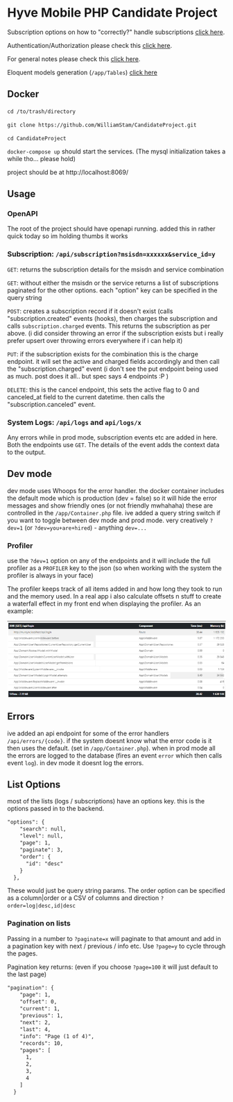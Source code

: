 # Hyve Mobile PHP Candidate Project



Subscription options on how to "correctly?" handle subscriptions [click here](words/subscription.md).

Authentication/Authorization please check this [click here](words/authentication.md).

For general notes please check this [click here](words/notes.md).

Eloquent models generation (`/app/Tables`) [click here](words/eloquent_models.md)


## Docker

`cd /to/trash/directory`

`git clone https://github.com/WilliamStam/CandidateProject.git`

`cd CandidateProject`

`docker-compose up` should start the services. (The mysql initialization takes a while tho... please hold)

project should be at http://localhost:8069/ 

## Usage

### OpenAPI

The root of the project should have openapi running. added this in rather quick today so im holding thumbs it works

### Subscription: `/api/subscription?msisdn=xxxxxx&service_id=y`


`GET`: returns the subscription details for the msisdn and service combination

`GET`: without either the msisdn or the service returns a list of subscriptions paginated for the other options. each "option" key can be specified in the query string 

`POST`: creates a subscription record if it doesn't exist (calls "subscription.created" events (hooks), then charges the subscription and calls `subscription.charged` events. This returns the subscription as per above. (i did consider throwing an error if the subscription exists but i really prefer upsert over throwing errors everywhere if i can help it)

`PUT`: if the subscription exists for the combination this is the charge endpoint. it will set the active and charged fields accordingly and then call the  "subscription.charged" event (i don't see the put endpoint being used as much. post does it all.. but spec says 4 endpoints :P )

`DELETE`: this is the cancel endpoint, this sets the active flag to 0 and canceled_at field to the current datetime. then calls the "subscription.canceled" event.

### System Logs: `/api/logs` and `api/logs/x`

Any errors while in prod mode, subscription events etc are added in here. Both the endpoints use `GET`. The details of the event adds the context data to the output. 

## Dev mode

dev mode uses Whoops for the error handler. the docker container includes the default mode which is production (dev = false) so it will hide the error messages and show friendly ones (or not friendly mwhahaha) these are controlled in the `/app/Container.php` file. ive added a query string switch if you want to toggle between dev mode and prod mode. very creatively `?dev=1` (or `?dev=you+are+hired`) - anything `dev=...`


### Profiler

use the `?dev=1` option on any of the endpoints and it will include the full profiler as a `PROFILER` key to the json (so when working with the system the profiler is always in your face)

The profiler keeps track of all items added in and how long they took to run and the memory used. In a real app i also calculate offsets n stuff to create a waterfall effect in my front end when displaying the profiler. As an example:

![words/profiler.png](words/profiler.png)

## Errors

ive added an api endpoint for some of the error handlers `/api/errors/{code}`. if the system doesnt know what the error code is it then uses the default. (set in `/app/Container.php`). when in prod mode all the errors are logged to the database (fires an event `error` which then calls event `log`). in dev mode it doesnt log the errors. 

## List Options

most of the lists (logs / subscriptions) have an options key. this is the options passed in to the backend. 

```
"options": {
    "search": null,
    "level": null,
    "page": 1,
    "paginate": 3,
    "order": {
      "id": "desc"
    }
  },
```

These would just be query string params. The order option can be specified as a column|order or a CSV of columns and direction `?order=log|desc,id|desc` 

### Pagination on lists

Passing in a number to `?paginate=x` will paginate to that amount and add in a pagination key with next / previous / info etc. Use `?page=y` to cycle through the pages.

Pagination key returns: (even if you choose `?page=100` it will just default to the last page)
```
"pagination": {
    "page": 1,
    "offset": 0,
    "current": 1,
    "previous": 1,
    "next": 2,
    "last": 4,
    "info": "Page (1 of 4)",
    "records": 10,
    "pages": [
      1,
      2,
      3,
      4
    ]
  }
  ```